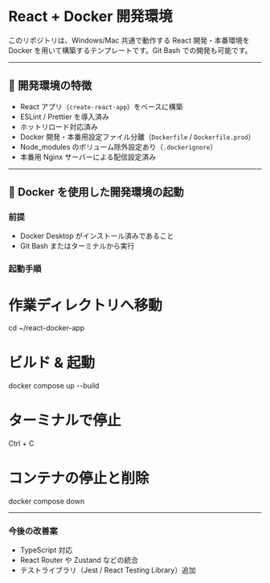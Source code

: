 # React + Docker 開発環境

このリポジトリは、Windows/Mac 共通で動作する React 開発・本番環境を Docker を用いて構築するテンプレートです。Git Bash での開発も可能です。

---

## 🔧 開発環境の特徴

- React アプリ（`create-react-app`）をベースに構築
- ESLint / Prettier を導入済み
- ホットリロード対応済み
- Docker 開発・本番用設定ファイル分離（`Dockerfile` / `Dockerfile.prod`）
- Node_modules のボリューム除外設定あり（`.dockerignore`）
- 本番用 Nginx サーバーによる配信設定済み

---

## 🐳 Docker を使用した開発環境の起動

### 前提
- Docker Desktop がインストール済みであること
- Git Bash またはターミナルから実行

### 起動手順

# 作業ディレクトリへ移動
cd ~/react-docker-app

# ビルド & 起動
docker compose up --build

# ターミナルで停止
Ctrl + C

# コンテナの停止と削除
docker compose down

---

### 今後の改善案
- TypeScript 対応
- React Router や Zustand などの統合
- テストライブラリ（Jest / React Testing Library）追加